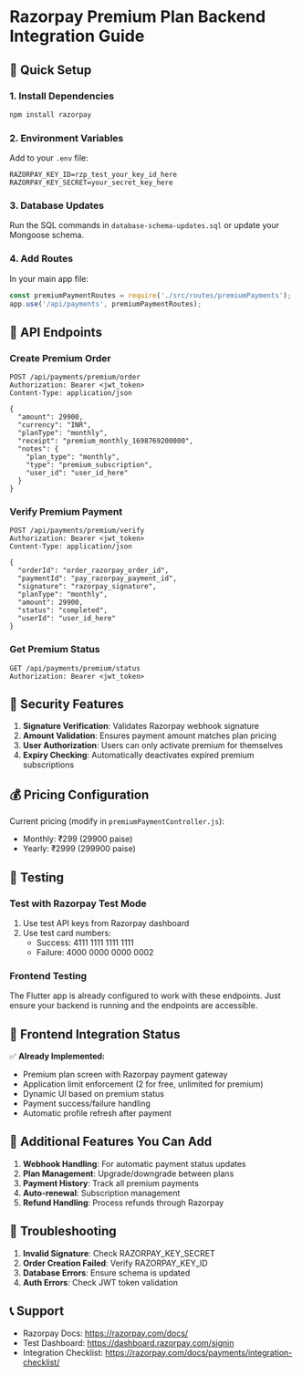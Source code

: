 # Razorpay Premium Plan Backend Integration Guide

## 🚀 Quick Setup

### 1. Install Dependencies
```bash
npm install razorpay
```

### 2. Environment Variables
Add to your `.env` file:
```env
RAZORPAY_KEY_ID=rzp_test_your_key_id_here
RAZORPAY_KEY_SECRET=your_secret_key_here
```

### 3. Database Updates
Run the SQL commands in `database-schema-updates.sql` or update your Mongoose schema.

### 4. Add Routes
In your main app file:
```javascript
const premiumPaymentRoutes = require('./src/routes/premiumPayments');
app.use('/api/payments', premiumPaymentRoutes);
```

## 📡 API Endpoints

### Create Premium Order
```
POST /api/payments/premium/order
Authorization: Bearer <jwt_token>
Content-Type: application/json

{
  "amount": 29900,
  "currency": "INR",
  "planType": "monthly",
  "receipt": "premium_monthly_1698769200000",
  "notes": {
    "plan_type": "monthly",
    "type": "premium_subscription",
    "user_id": "user_id_here"
  }
}
```

### Verify Premium Payment
```
POST /api/payments/premium/verify
Authorization: Bearer <jwt_token>
Content-Type: application/json

{
  "orderId": "order_razorpay_order_id",
  "paymentId": "pay_razorpay_payment_id",
  "signature": "razorpay_signature",
  "planType": "monthly",
  "amount": 29900,
  "status": "completed",
  "userId": "user_id_here"
}
```

### Get Premium Status
```
GET /api/payments/premium/status
Authorization: Bearer <jwt_token>
```

## 🔐 Security Features

1. **Signature Verification**: Validates Razorpay webhook signature
2. **Amount Validation**: Ensures payment amount matches plan pricing
3. **User Authorization**: Users can only activate premium for themselves
4. **Expiry Checking**: Automatically deactivates expired premium subscriptions

## 💰 Pricing Configuration

Current pricing (modify in `premiumPaymentController.js`):
- Monthly: ₹299 (29900 paise)
- Yearly: ₹2999 (299900 paise)

## 🧪 Testing

### Test with Razorpay Test Mode
1. Use test API keys from Razorpay dashboard
2. Use test card numbers:
   - Success: 4111 1111 1111 1111
   - Failure: 4000 0000 0000 0002

### Frontend Testing
The Flutter app is already configured to work with these endpoints. Just ensure your backend is running and the endpoints are accessible.

## 📱 Frontend Integration Status

✅ **Already Implemented:**
- Premium plan screen with Razorpay payment gateway
- Application limit enforcement (2 for free, unlimited for premium)
- Dynamic UI based on premium status
- Payment success/failure handling
- Automatic profile refresh after payment

## 🔧 Additional Features You Can Add

1. **Webhook Handling**: For automatic payment status updates
2. **Plan Management**: Upgrade/downgrade between plans
3. **Payment History**: Track all premium payments
4. **Auto-renewal**: Subscription management
5. **Refund Handling**: Process refunds through Razorpay

## 🐛 Troubleshooting

1. **Invalid Signature**: Check RAZORPAY_KEY_SECRET
2. **Order Creation Failed**: Verify RAZORPAY_KEY_ID
3. **Database Errors**: Ensure schema is updated
4. **Auth Errors**: Check JWT token validation

## 📞 Support

- Razorpay Docs: https://razorpay.com/docs/
- Test Dashboard: https://dashboard.razorpay.com/signin
- Integration Checklist: https://razorpay.com/docs/payments/integration-checklist/